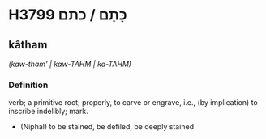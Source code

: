 # H3799 כָּתַם / כתם

## kâtham

_(kaw-tham' | kaw-TAHM | ka-TAHM)_

### Definition

verb; a primitive root; properly, to carve or engrave, i.e., (by implication) to inscribe indelibly; mark.

- (Niphal) to be stained, be defiled, be deeply stained
